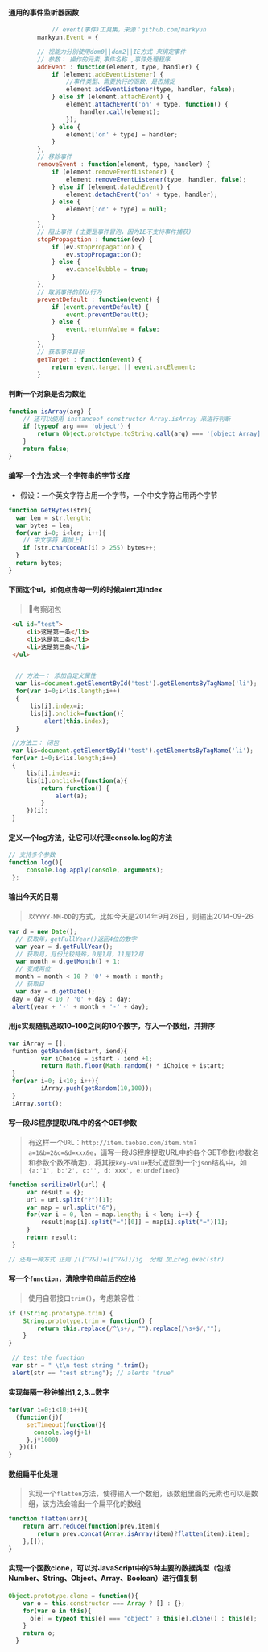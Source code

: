 #### 通用的事件监听器函数

```js
			// event(事件)工具集，来源：github.com/markyun
    	markyun.Event = {

        // 视能力分别使用dom0||dom2||IE方式 来绑定事件
        // 参数： 操作的元素,事件名称 ,事件处理程序
        addEvent : function(element, type, handler) {
            if (element.addEventListener) {
                //事件类型、需要执行的函数、是否捕捉
                element.addEventListener(type, handler, false);
            } else if (element.attachEvent) {
                element.attachEvent('on' + type, function() {
                    handler.call(element);
                });
            } else {
                element['on' + type] = handler;
            }
        },
        // 移除事件
        removeEvent : function(element, type, handler) {
            if (element.removeEventListener) {
                element.removeEventListener(type, handler, false);
            } else if (element.datachEvent) {
                element.detachEvent('on' + type, handler);
            } else {
                element['on' + type] = null;
            }
        },
        // 阻止事件 (主要是事件冒泡，因为IE不支持事件捕获)
        stopPropagation : function(ev) {
            if (ev.stopPropagation) {
                ev.stopPropagation();
            } else {
                ev.cancelBubble = true;
            }
        },
        // 取消事件的默认行为
        preventDefault : function(event) {
            if (event.preventDefault) {
                event.preventDefault();	
            } else {
                event.returnValue = false;
            }
        },
        // 获取事件目标
        getTarget : function(event) {
            return event.target || event.srcElement;
        }
```

#### 判断一个对象是否为数组

```js
function isArray(arg) {
  	// 还可以使用 instanceof constructor Array.isArray 来进行判断
    if (typeof arg === 'object') {
        return Object.prototype.toString.call(arg) === '[object Array]';
    }
    return false;
}
```

#### 编写一个方法 求一个字符串的字节长度

- 假设：一个英文字符占用一个字节，一个中文字符占用两个字节

```javascript
function GetBytes(str){
  var len = str.length;
  var bytes = len;
  for(var i=0; i<len; i++){
    // 中文字符 再加上1
    if (str.charCodeAt(i) > 255) bytes++;
  }
  return bytes;
}
```

#### 下面这个ul，如何点击每一列的时候alert其index

> 考察闭包

```html
 <ul id=”test”>
     <li>这是第一条</li>
     <li>这是第二条</li>
     <li>这是第三条</li>
 </ul>
```

```js

  // 方法一： 添加自定义属性
  var lis=document.getElementById('test').getElementsByTagName('li');
  for(var i=0;i<lis.length;i++)
  {
      lis[i].index=i;
      lis[i].onclick=function(){
          alert(this.index);
  }

 //方法二： 闭包
 var lis=document.getElementById('test').getElementsByTagName('li');
 for(var i=0;i<lis.length;i++)
 {
     lis[i].index=i;
     lis[i].onclick=(function(a){
         return function() {
             alert(a);
         }
     })(i);
 }
```

#### 定义一个log方法，让它可以代理console.log的方法

```js
// 支持多个参数
function log(){
     console.log.apply(console, arguments);
 };
```

#### 输出今天的日期

> 以`YYYY-MM-DD`的方式，比如今天是2014年9月26日，则输出2014-09-26

```js
var d = new Date();
  // 获取年，getFullYear()返回4位的数字
  var year = d.getFullYear();
  // 获取月，月份比较特殊，0是1月，11是12月
  var month = d.getMonth() + 1;
  // 变成两位
  month = month < 10 ? '0' + month : month;
  // 获取日
  var day = d.getDate();
 day = day < 10 ? '0' + day : day;
 alert(year + '-' + month + '-' + day);
```

#### 用js实现随机选取10–100之间的10个数字，存入一个数组，并排序

```js
var iArray = [];
 funtion getRandom(istart, iend){
         var iChoice = istart - iend +1;
         return Math.floor(Math.random() * iChoice + istart;
 }
 for(var i=0; i<10; i++){
         iArray.push(getRandom(10,100));
 }
 iArray.sort();
```

#### 写一段JS程序提取URL中的各个GET参数

> 有这样一个`URL`：`http://item.taobao.com/item.htm?a=1&b=2&c=&d=xxx&e`，请写一段JS程序提取URL中的各个GET参数(参数名和参数个数不确定)，将其按`key-value`形式返回到一个`json`结构中，如`{a:'1', b:'2', c:'', d:'xxx', e:undefined}`

```js
function serilizeUrl(url) {
     var result = {};
     url = url.split("?")[1];
     var map = url.split("&");
     for(var i = 0, len = map.length; i < len; i++) {
         result[map[i].split("=")[0]] = map[i].split("=")[1];
     }
     return result;
 }

// 还有一种方式 正则 /([^?&])=([^?&])/ig  分组 加上reg.exec(str)

```

#### 写一个`function`，清除字符串前后的空格

> 使用自带接口`trim()`，考虑兼容性：

```js
if (!String.prototype.trim) {
    String.prototype.trim = function() {
        return this.replace(/^\s+/, "").replace(/\s+$/,"");
    }
}

 // test the function
 var str = " \t\n test string ".trim();
 alert(str == "test string"); // alerts "true"
```

#### 实现每隔一秒钟输出1,2,3...数字

```js
for(var i=0;i<10;i++){
  (function(j){
     setTimeout(function(){
       console.log(j+1)
     },j*1000)
   })(i)
}
```

#### 数组扁平化处理

> 实现一个`flatten`方法，使得输入一个数组，该数组里面的元素也可以是数组，该方法会输出一个扁平化的数组

```js
function flatten(arr){
    return arr.reduce(function(prev,item){
        return prev.concat(Array.isArray(item)?flatten(item):item);
    },[]);
}
```

#### 实现一个函数clone，可以对JavaScript中的5种主要的数据类型（包括Number、String、Object、Array、Boolean）进行值复制

```js
Object.prototype.clone = function(){
    var o = this.constructor === Array ? [] : {};
    for(var e in this){
      o[e] = typeof this[e] === "object" ? this[e].clone() : this[e];
    }
    return o;
  }
```